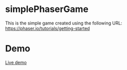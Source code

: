 # simplePhaserGame

This is the simple game created using the following URL: https://phaser.io/tutorials/getting-started

# Demo

[Live demo](https://bhaskarmac.github.io/simplePhaserGame/)
